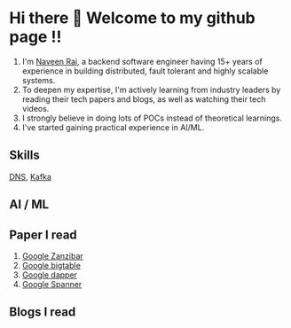 # Hi there 👋 Welcome to my github page !!
1. I'm [Naveen Rai](https://github.com/naveenrai8), a backend software engineer having 15+ years of experience in building distributed, fault tolerant and highly scalable systems.
2. To deepen my expertise, I'm actively learning from industry leaders by reading their tech papers and blogs, as well as watching their tech videos.
3. I strongly believe in doing lots of POCs instead of theoretical learnings.
4. I've started gaining practical experience in AI/ML.

## Skills

[DNS](https://github.com/naveenrai8/SystemDesign/blob/main/Concepts/DNS/dns.md), [Kafka](https://github.com/naveenrai8/kafka-practicals)

## AI / ML

## Paper I read
1. [Google Zanzibar](https://research.google/pubs/zanzibar-googles-consistent-global-authorization-system/)
2. [Google bigtable](https://static.googleusercontent.com/media/research.google.com/en//archive/bigtable-osdi06.pdf)
3. [Google dapper](https://research.google/pubs/dapper-a-large-scale-distributed-systems-tracing-infrastructure/)
4. [Google Spanner](https://static.googleusercontent.com/media/research.google.com/en//archive/spanner-osdi2012.pdf)

## Blogs I read
<!--
**naveenrai8/naveenrai8** is a ✨ _special_ ✨ repository because its `README.md` (this file) appears on your GitHub profile.

Here are some ideas to get you started:

- 🔭 I’m currently working on ...
- 🌱 I’m currently learning ...
- 👯 I’m looking to collaborate on ...
- 🤔 I’m looking for help with ...
- 💬 Ask me about ...
- 📫 How to reach me: ...
- 😄 Pronouns: ...
- ⚡ Fun fact: ...
-->
